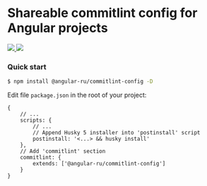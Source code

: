 # Shareable commitlint config for Angular projects

<p>
  <a href="https://badge.fury.io/js/%40angular-ru%2Fcommitlint-config">
    <img src="https://badge.fury.io/js/%40angular-ru%2Fcommitlint-config.svg" />
  </a>
  <a href="https://npm-stat.com/charts.html?package=%40angular-ru%2Fcommitlint-config&from=2019-09-01">
    <img src="https://img.shields.io/npm/dw/@angular-ru/commitlint-config" />
  </a>
</p>

### Quick start

```bash
$ npm install @angular-ru/commitlint-config -D
```

Edit file `package.json` in the root of your project:

```json5
{
    // ...
    scripts: {
        // ...
        // Append Husky 5 installer into 'postinstall' script
        postinstall: '<...> && husky install'
    },
    // Add 'commitlint' section
    commitlint: {
        extends: ['@angular-ru/commitlint-config']
    }
}
```
